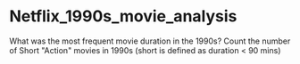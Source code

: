 # Netflix_1990s_movie_analysis
What was the most frequent movie duration in the 1990s? 
Count the number of Short "Action" movies in 1990s (short is defined as duration < 90 mins)
